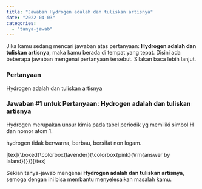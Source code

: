 ```yaml
---
title: "Jawaban Hydrogen adalah dan tuliskan artisnya"
date: "2022-04-03"
categories: 
  - "tanya-jawab"
---
```


Jika kamu sedang mencari jawaban atas pertanyaan: **Hydrogen adalah dan tuliskan artisnya**, maka kamu berada di tempat yang tepat. Disini ada beberapa jawaban mengenai pertanyaan tersebut. Silakan baca lebih lanjut.

### Pertanyaan

Hydrogen adalah dan tuliskan artisnya  
  

### Jawaban #1 untuk Pertanyaan: Hydrogen adalah dan tuliskan artisnya  
  

Hydrogen merupakan unsur kimia pada tabel periodik yg memiliki simbol H dan nomor atom 1.

hydrogen tidak berwarna, berbau, bersifat non logam.

\[tex\]{\\boxed{\\colorbox{lavender}{\\colorbox{pink}{\\rm{answer by laland}}}}}\[/tex\]

Sekian tanya-jawab mengenai **Hydrogen adalah dan tuliskan artisnya**, semoga dengan ini bisa membantu menyelesaikan masalah kamu.
